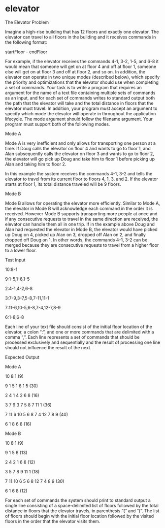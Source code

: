# elevator

The Elevator Problem

Imagine a high-rise building that has 12 floors and exactly one elevator. The elevator can travel to all floors in the building and it receives commands in the following format:

startFloor - endFloor

For example, if the elevator receives the commands 4-1, 3-2, 1-5, and 6-8 it would mean that someone will get on at floor 4 and off at floor 1, someone else will get on at floor 3 and off at floor 2, and so on. In addition, the elevator can operate in two unique modes (described below), which specify the priority and optimizations that the elevator should use when completing a set of commands.
Your task is to write a program that requires an argument for the name of a text file containing multiple sets of commands as an input, and for each set of commands writes to standard output both the path that the elevator will take and the total distance in floors that the elevator must travel. In addition, your program must accept an argument to specify which mode the elevator will operate in throughout the application lifecycle. The mode argument should follow the filename argument. 
Your program must support both of the following modes.

Mode A 

Mode A is very inefficient and only allows for transporting one person at a time. If Doug calls the elevator on floor 4 and wants to go to floor 1, and Alan subsequently calls the elevator on floor 3 and wants to go to floor 2, the elevator will go pick up Doug and take him to floor 1 before picking up Alan and taking him to floor 2.

In this example the system receives the commands 4-1, 3-2 and tells the elevator to travel from its current floor to floors 4, 1, 3, and 2. If the elevator starts at floor 1, its total distance traveled will be 9 floors.

Mode B 

Mode B allows for operating the elevator more efficiently. Similar to Mode A, the elevator in Mode B will acknowledge each command in the order it is received. However Mode B supports transporting more people at once and if any consecutive requests to travel in the same direction are received, the elevator can handle them all in one trip. If in the example above Doug and Alan had requested the elevator in Mode B, the elevator would have picked up Doug on 4, picked up Alan on 3, dropped off Alan on 2, and finally dropped off Doug on 1.
In other words, the commands 4-1, 3-2 can be merged because they are consecutive requests to travel from a higher floor to a lower floor.  


Test Input 

10:8-1

9:1-5,1-6,1-5

2:4-1,4-2,6-8

3:7-9,3-7,5-8,7-11,11-1

7:11-6,10-5,6-8,7-4,12-7,8-9

6:1-8,6-8


Each line of your text file should consist of the initial floor location of the elevator, a colon “:”, and one or more commands that are delimited with a comma “,”. Each line represents a set of commands that should be processed exclusively and sequentially and the result of processing one line should not influence the result of the next.

Expected Output

Mode A

10 8 1 (9)

9 1 5 1 6 1 5 (30)

2 4 1 4 2 6 8 (16)

3 7 9 3 7 5 8 7 11 1 (36)

7 11 6 10 5 6 8 7 4 12 7 8 9 (40)

6 1 8 6 8 (16)


Mode B

10 8 1 (9)

9 1 5 6 (13)

2 4 2 1 6 8 (12)

3 5 7 8 9 11 1 (18)

7 11 10 6 5 6 8 12 7 4 8 9 (30)

6 1 6 8 (12)

For each set of commands the system should print to standard output a single line consisting of a space-delimited list of floors followed by the total distance in floors that the elevator travels, in parenthesis “(“ and “)”. The list of floors should begin with the initial floor location followed by the visited floors in the order that the elevator visits them. 
